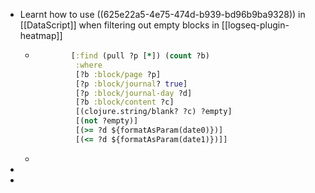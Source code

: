 - Learnt how to use ((625e22a5-4e75-474d-b939-bd96b9ba9328)) in [[DataScript]] when filtering out empty blocks in [[logseq-plugin-heatmap]]
  - ```clojure
            [:find (pull ?p [*]) (count ?b)
             :where
             [?b :block/page ?p]
             [?p :block/journal? true]
             [?p :block/journal-day ?d]
             [?b :block/content ?c]
             [(clojure.string/blank? ?c) ?empty]
             [(not ?empty)]
             [(>= ?d ${formatAsParam(date0)})]
             [(<= ?d ${formatAsParam(date1)})]]
    ```
  -
-
-
